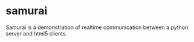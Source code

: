 # samurai
Samurai is a demonstration of realtime communication between a python server and html5 clients.
